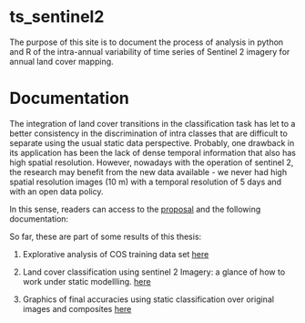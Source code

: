 # ts_sentinel2 

The purpose of this site is to document the process of analysis in python and R of the intra-annual variability of time series of Sentinel 2 imagery for annual land cover mapping. 

# Documentation
The integration of land cover transitions in the classification task has let to a better consistency in the discrimination of intra classes that are difficult to separate using the usual static data perspective. Probably, one drawback in its application has been the lack of dense temporal information that also has high spatial resolution. However, nowadays with the operation of sentinel 2, the research may benefit from the new data available - we never had high spatial resolution images (10 m) with a temporal resolution of 5 days and with an open data policy. 

In this sense, readers can access to the [proposal](https://williamamartinez.github.io/ts_sentinel2/Document/ProposalThesis.pdf) and the following documentation:

So far, these are part of some results of this thesis:

1. Explorative analysis of COS training data set [here]( https://williamamartinez.github.io/ts_sentinel2/ToolR/How_to_remove_outliers_in_time_series.html)

2. Land cover classification using sentinel 2 Imagery: a glance of how to work under static modellling. [here]( https://williamamartinez.github.io/ts_sentinel2/ToolPython/Classification_static_model.html)

3. Graphics of final accuracies using static classification over original images and composites [here](https://williamamartinez.github.io/ts_sentinel2/ToolR/Graphic_Accuracies.html)
